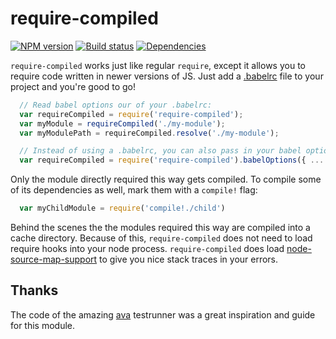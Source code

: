 # require-compiled
[![NPM version](http://img.shields.io/npm/v/require-compiled.svg?style=flat-square)](https://www.npmjs.com/package/require-compiled)
[![Build status](http://img.shields.io/travis/jwoudenberg/require-compiled/master.svg?style=flat-square)](https://travis-ci.org/jwoudenberg/require-compiled)
[![Dependencies](https://img.shields.io/david/jwoudenberg/require-compiled.svg?style=flat-square)](https://david-dm.org/jwoudenberg/require-compiled)

`require-compiled` works just like regular `require`, except it allows you to require code written in newer versions of JS.
Just add a [.babelrc](https://babeljs.io/docs/usage/babelrc/) file to your project and you're good to go!

```js
  // Read babel options our of your .babelrc:
  var requireCompiled = require('require-compiled');
  var myModule = requireCompiled('./my-module');
  var myModulePath = requireCompiled.resolve('./my-module');

  // Instead of using a .babelrc, you can also pass in your babel options explicitly:
  var requireCompiled = require('require-compiled').babelOptions({ ... });
```

Only the module directly required this way gets compiled.
To compile some of its dependencies as well, mark them with a `compile!` flag:

```js
  var myChildModule = require('compile!./child')
```

Behind the scenes the the modules required this way are compiled into a cache directory.
Because of this, `require-compiled` does not need to load require hooks into your node process.
`require-compiled` does load [node-source-map-support](https://github.com/evanw/node-source-map-support) to give you nice stack traces in your errors.

## Thanks
The code of the amazing [ava](https://github.com/sindresorhus/ava) testrunner was a great inspiration and guide for this module.
